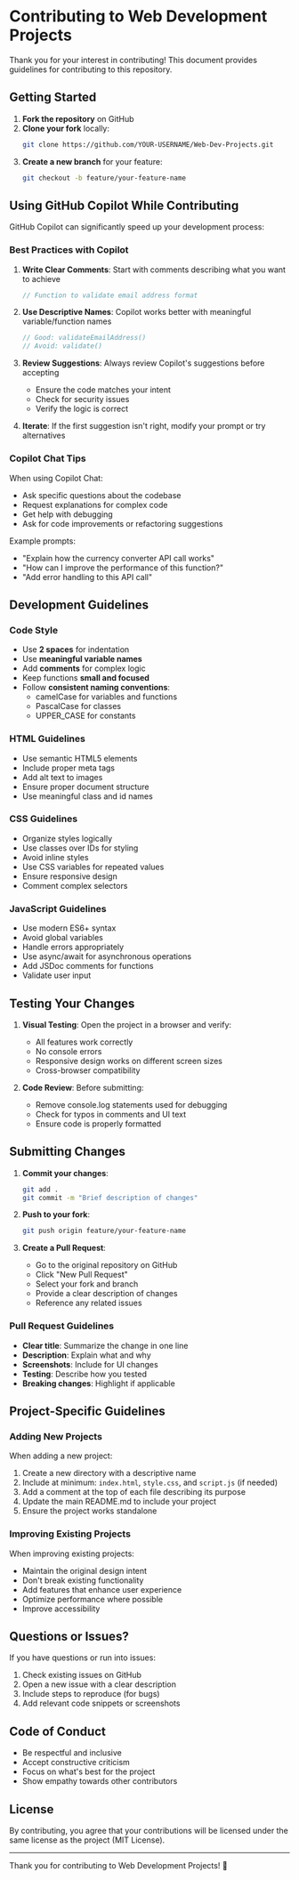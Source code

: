 # Contributing to Web Development Projects

Thank you for your interest in contributing! This document provides guidelines for contributing to this repository.

## Getting Started

1. **Fork the repository** on GitHub
2. **Clone your fork** locally:
   ```bash
   git clone https://github.com/YOUR-USERNAME/Web-Dev-Projects.git
   ```
3. **Create a new branch** for your feature:
   ```bash
   git checkout -b feature/your-feature-name
   ```

## Using GitHub Copilot While Contributing

GitHub Copilot can significantly speed up your development process:

### Best Practices with Copilot

1. **Write Clear Comments**: Start with comments describing what you want to achieve
   ```javascript
   // Function to validate email address format
   ```

2. **Use Descriptive Names**: Copilot works better with meaningful variable/function names
   ```javascript
   // Good: validateEmailAddress()
   // Avoid: validate()
   ```

3. **Review Suggestions**: Always review Copilot's suggestions before accepting
   - Ensure the code matches your intent
   - Check for security issues
   - Verify the logic is correct

4. **Iterate**: If the first suggestion isn't right, modify your prompt or try alternatives

### Copilot Chat Tips

When using Copilot Chat:
- Ask specific questions about the codebase
- Request explanations for complex code
- Get help with debugging
- Ask for code improvements or refactoring suggestions

Example prompts:
- "Explain how the currency converter API call works"
- "How can I improve the performance of this function?"
- "Add error handling to this API call"

## Development Guidelines

### Code Style

- Use **2 spaces** for indentation
- Use **meaningful variable names**
- Add **comments** for complex logic
- Keep functions **small and focused**
- Follow **consistent naming conventions**:
  - camelCase for variables and functions
  - PascalCase for classes
  - UPPER_CASE for constants

### HTML Guidelines

- Use semantic HTML5 elements
- Include proper meta tags
- Add alt text to images
- Ensure proper document structure
- Use meaningful class and id names

### CSS Guidelines

- Organize styles logically
- Use classes over IDs for styling
- Avoid inline styles
- Use CSS variables for repeated values
- Ensure responsive design
- Comment complex selectors

### JavaScript Guidelines

- Use modern ES6+ syntax
- Avoid global variables
- Handle errors appropriately
- Use async/await for asynchronous operations
- Add JSDoc comments for functions
- Validate user input

## Testing Your Changes

1. **Visual Testing**: Open the project in a browser and verify:
   - All features work correctly
   - No console errors
   - Responsive design works on different screen sizes
   - Cross-browser compatibility

2. **Code Review**: Before submitting:
   - Remove console.log statements used for debugging
   - Check for typos in comments and UI text
   - Ensure code is properly formatted

## Submitting Changes

1. **Commit your changes**:
   ```bash
   git add .
   git commit -m "Brief description of changes"
   ```

2. **Push to your fork**:
   ```bash
   git push origin feature/your-feature-name
   ```

3. **Create a Pull Request**:
   - Go to the original repository on GitHub
   - Click "New Pull Request"
   - Select your fork and branch
   - Provide a clear description of changes
   - Reference any related issues

### Pull Request Guidelines

- **Clear title**: Summarize the change in one line
- **Description**: Explain what and why
- **Screenshots**: Include for UI changes
- **Testing**: Describe how you tested
- **Breaking changes**: Highlight if applicable

## Project-Specific Guidelines

### Adding New Projects

When adding a new project:
1. Create a new directory with a descriptive name
2. Include at minimum: `index.html`, `style.css`, and `script.js` (if needed)
3. Add a comment at the top of each file describing its purpose
4. Update the main README.md to include your project
5. Ensure the project works standalone

### Improving Existing Projects

When improving existing projects:
- Maintain the original design intent
- Don't break existing functionality
- Add features that enhance user experience
- Optimize performance where possible
- Improve accessibility

## Questions or Issues?

If you have questions or run into issues:
1. Check existing issues on GitHub
2. Open a new issue with a clear description
3. Include steps to reproduce (for bugs)
4. Add relevant code snippets or screenshots

## Code of Conduct

- Be respectful and inclusive
- Accept constructive criticism
- Focus on what's best for the project
- Show empathy towards other contributors

## License

By contributing, you agree that your contributions will be licensed under the same license as the project (MIT License).

---

Thank you for contributing to Web Development Projects! 🚀
